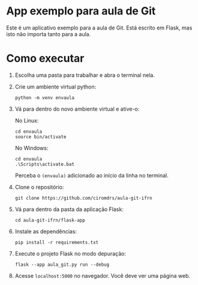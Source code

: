 # App exemplo para aula de Git
Este é um aplicativo exemplo para a aula de Git.
Está escrito em Flask, mas isto não importa tanto para a aula.

# Como executar

1. Escolha uma pasta para trabalhar e abra o terminal nela.


2. Crie um ambiente virtual python:

    ```
    python -m venv envaula
    ```


3. Vá para dentro do novo ambiente virtual e ative-o:
   
    No Linux:
    ```
    cd envaula
    source bin/activate
    ```

    No Windows:
    ```
    cd envaula
    .\Scripts\activate.bat
    ```

    Perceba o `(envaula)` adicionado ao início da linha no terminal.

5. Clone o repositório:

    ```
    git clone https://github.com/ciromdrs/aula-git-ifrn
    ```

6. Vá para dentro da pasta da aplicação Flask:

    ```
    cd aula-git-ifrn/flask-app
    ```

7. Instale as dependências:

    ```
    pip install -r requirements.txt
    ```

8. Execute o projeto Flask no modo depuração:

    ```
    flask --app aula_git.py run --debug
    ```

9. Acesse `localhost:5000` no navegador. Você deve ver uma página web.

